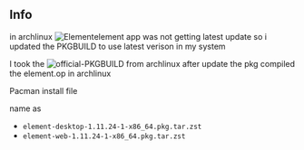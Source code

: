 ## Info

in archlinux ![Element](https://element.io/)element app was not getting latest update so i updated the PKGBUILD to use latest verison in my system

I took the ![official-PKGBUILD](https://archlinux.org/packages/community/x86_64/element-desktop/) from archlinux 
after update the pkg 
compiled the element.op in archlinux

Pacman install file 

name as 
+ ```element-desktop-1.11.24-1-x86_64.pkg.tar.zst```
+ ```element-web-1.11.24-1-x86_64.pkg.tar.zst```